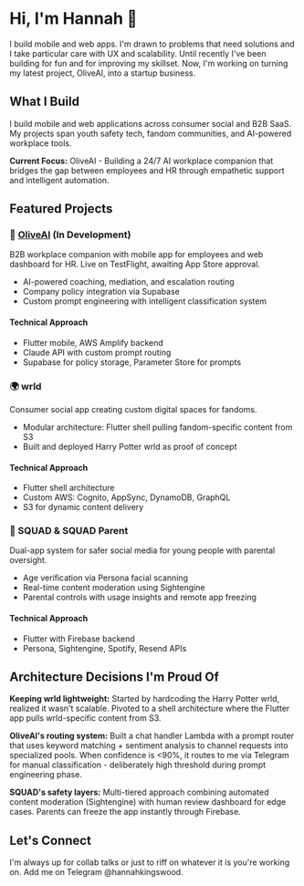 # Hi, I'm Hannah 👋

I build mobile and web apps. I'm drawn to problems that need solutions and I take particular care with UX and scalability. Until recently I've been building for fun and for improving my skillset. Now, I'm working on turning my latest project, OliveAI, into a startup business.

## What I Build

I build mobile and web applications across consumer social and B2B SaaS. My projects span youth safety tech, fandom communities, and AI-powered workplace tools.

**Current Focus:** OliveAI - Building a 24/7 AI workplace companion that bridges the gap between employees and HR through empathetic support and intelligent automation.

## Featured Projects

### 🤖 [OliveAI](https://github.com/HT1994378/oliveai) (In Development)
B2B workplace companion with mobile app for employees and web dashboard for HR. Live on TestFlight, awaiting App Store approval.
- AI-powered coaching, mediation, and escalation routing
- Company policy integration via Supabase
- Custom prompt engineering with intelligent classification system

#### Technical Approach
- Flutter mobile, AWS Amplify backend
- Claude API with custom prompt routing
- Supabase for policy storage, Parameter Store for prompts

### 🌍 wrld
Consumer social app creating custom digital spaces for fandoms.
- Modular architecture: Flutter shell pulling fandom-specific content from S3
- Built and deployed Harry Potter wrld as proof of concept

#### Technical Approach
- Flutter shell architecture
- Custom AWS: Cognito, AppSync, DynamoDB, GraphQL
- S3 for dynamic content delivery

### 👥 SQUAD & SQUAD Parent
Dual-app system for safer social media for young people with parental oversight.
- Age verification via Persona facial scanning
- Real-time content moderation using Sightengine
- Parental controls with usage insights and remote app freezing
  
#### Technical Approach
- Flutter with Firebase backend
- Persona, Sightengine, Spotify, Resend APIs

## Architecture Decisions I'm Proud Of

**Keeping wrld lightweight:** Started by hardcoding the Harry Potter wrld, realized it wasn't scalable. Pivoted to a shell architecture where the Flutter app pulls wrld-specific content from S3.

**OliveAI's routing system:** Built a chat handler Lambda with a prompt router that uses keyword matching + sentiment analysis to channel requests into specialized pools. When confidence is <90%, it routes to me via Telegram for manual classification - deliberately high threshold during prompt engineering phase.

**SQUAD's safety layers:** Multi-tiered approach combining automated content moderation (Sightengine) with human review dashboard for edge cases. Parents can freeze the app instantly through Firebase.

## Let's Connect

I'm always up for collab talks or just to riff on whatever it is you're working on. Add me on Telegram @hannahkingswood.
